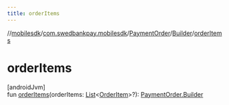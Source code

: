 ```yaml
---
title: orderItems
---
```

//[mobilesdk](../../../../index.html)/[com.swedbankpay.mobilesdk](../../index.html)/[PaymentOrder](../index.html)/[Builder](index.html)/[orderItems](order-items.html)



# orderItems



[androidJvm]\
fun [orderItems](order-items.html)(orderItems: [List](https://kotlinlang.org/api/latest/jvm/stdlib/kotlin.collections/-list/index.html)&lt;[OrderItem](../../-order-item/index.html)&gt;?): [PaymentOrder.Builder](index.html)




